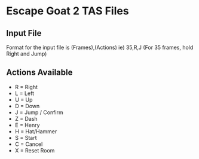 # Escape Goat 2 TAS Files

## Input File
Format for the input file is (Frames),(Actions)
ie) 35,R,J (For 35 frames, hold Right and Jump)

## Actions Available
- R = Right
- L = Left
- U = Up
- D = Down
- J = Jump / Confirm
- Z = Dash
- E = Henry
- H = Hat/Hammer
- S = Start
- C = Cancel
- X = Reset Room